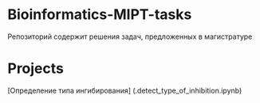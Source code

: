 # Bioinformatics-MIPT-tasks
Репозиторий содержит решения задач, предложенных в магистратуре

# Projects 
[Определение типа ингибирования] (.detect_type_of_inhibition.ipynb)
